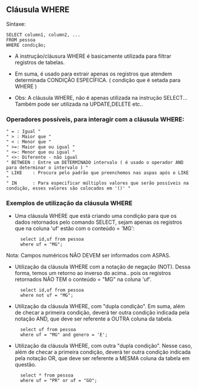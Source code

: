Cláusula WHERE
---------------

Sintaxe:

	SELECT column1, column2, ...
	FROM pessoa
	WHERE condição;

- A instrução/cláusura WHERE é basicamente utilizada para filtrar registros de tabelas.
- Em suma, é usado para extrair apenas os registros que atendem determinada CONDIÇÃO ESPECÍFICA. ( condição que é setada para WHERE )

- Obs: A cláusula WHERE, não é apenas utilizada na instrução SELECT... Também pode ser utilizada na UPDATE,DELETE etc..


### Operadores possíveis, para interagir com a cláusula WHERE:

	" =	: Igual "	
	" > : Maior que "	
	" <	: Menor que "	
	" >=: Maior que ou igual "
	" <=: Menor que ou igual "	
	" <>: Diferente - não igual	
	" BETWEEN :	Entre um DETERMINADO intervalo ( é usado o operador AND para determinar o intervalo ) "
	" LIKE 	  :	Procura pelo padrão que preenchemos nas aspas após o LIKE "
	" IN	  : Para especificar múltiplos valores que serão possíveis na condição, esses valores são colocados em '()' "

### Exemplos de utilização da cláusula WHERE


- Uma cláusula WHERE que está criando uma condição para que os dados retornados pelo comando SELECT, sejam apenas os registros que na coluna 'uf' estão com o conteúdo = 'MG':

		select id,uf from pessoa
		where uf = "MG";

Nota: Campos numéricos NÃO DEVEM ser informados com ASPAS.

- Utilização da cláusula WHERE com a notação de negação (NOT). Dessa forma, temos um retorno ao inverso do acima.. pois os registros retornados NÃO TEM o conteúdo = "MG" na coluna 'uf'.

		select id,uf from pessoa
		where not uf = "MG";


- Utilização da cláusula WHERE, com "dupla condição". Em suma, além de checar a primeira condição, deverá ter outra condição indicada pela notação AND, que deve ser referente a OUTRA coluna da tabela.

		select uf from pessoa
		where uf = "MG" and genero = 'E';


- Utilização da cláusula WHERE, com outra "dupla condição". Nesse caso, além de checar a primeira condição, deverá ter outra condição indicada pela notação OR, que deve ser referente a MESMA coluna da tabela em questão.

		select * from pessoa
		where uf = "PR" or uf = "GO";